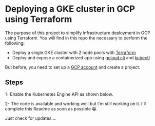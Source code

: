 # Deploying a GKE cluster in GCP using Terraform

The purpose of this project to simplify infrastructure deployment in GCP using Terraform.
You will find in this repo the necessary to perform the following:
  - Deploy a single GKE cluster with 2 node pools with [Terraform](https://terraform.io)
  - Deploy and expose a containerized app using [gcloud cli](http://cloud.google.com/sdk/docs#install_the_latest_cloud_tools_version_cloudsdk_current_version) and [kubectl](https://kubernetes.io/docs/tasks/tools/install-kubectl/%C2%A0%C2%A0) 

But before, you need to set up a [GCP account](https://console.cloud.google.com/getting-started) and create a project.

## Steps

1- Enable the Kubernetes Engine API as shown below.

2- The code is available and working well but I'm still working on it. I'll complete this Readme as soon as possible 😁. 

Just check for updates....
